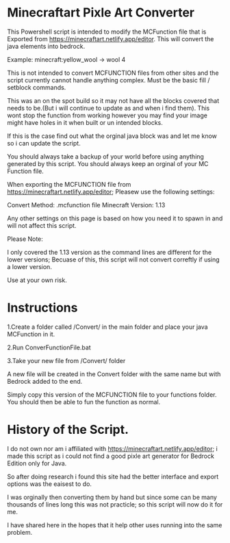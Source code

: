 Minecraftart Pixle Art Converter
=================================

This Powershell script is intended to modify the MCFunction file that is Exported from https://minecraftart.netlify.app/editor. This will convert the java elements into bedrock.

Example: minecraft:yellow_wool -> wool 4

This is not intended to convert MCFUNCTION files from other sites and the script currently cannot handle anything complex. Must be the basic fill / setblock commands.

This was an on the spot build so it may not have all the blocks covered that needs to be.(But i will continue to update as and when i find them). This wont stop the function from working however you may find your image might have holes in it when built or un intended blocks.

If this is the case find out what the orginal java block was and let me know so i can update the script.

You should always take a backup of your world before using anything generated by this script. You should always keep an orginal of your MC Function file.

When exporting the MCFUNCTION file from https://minecraftart.netlify.app/editor; Pleasew use the following settings:

Convert Method: .mcfunction file
Minecraft Version: 1.13

Any other settings on this page is based on how you need it to spawn in and will not affect this script.

Please Note:

I only covered the 1.13 version as the command lines are different for the lower versions; Becuase of this, this script will not convert correftly if using a lower version.

Use at your own risk.

Instructions
============

1.Create a folder called /Convert/ in the main folder and place your java MCFunction in it.

2.Run ConverFunctionFile.bat

3.Take your new file from /Convert/ folder

A new file will be created in the Convert folder with the same name but with Bedrock added to the end.

Simply copy this version of the MCFUNCTION file to your functions folder. You should then be able to fun the function as normal.

History of the Script.
=======================

I do not own nor am i affiliated with https://minecraftart.netlify.app/editor; i made this script as i could not find a good pixle art generator for Bedrock Edition only for Java. 

So after doing research i found this site had the better interface and export options was the eaisest to do.

I was orginally then converting them by hand but since some can be many thousands of lines long this was not practicle; so this script will now do it for me.

I have shared here in the hopes that it help other uses running into the same problem.
